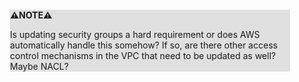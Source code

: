 <div style="margin:2em; background-color: #e0e0e0;">

<strong>⚠️NOTE️️️⚠️</strong>

Is updating security groups a hard requirement or does AWS automatically handle this somehow? If so, are there other access control mechanisms in the VPC that need to be updated as well? Maybe NACL?
</div>

